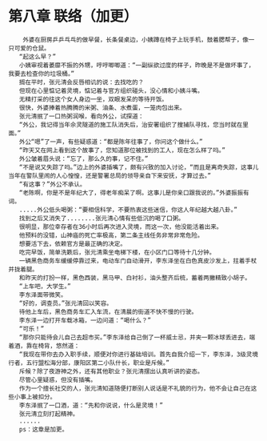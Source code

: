 # 第八章 联络（加更）
        外婆在厨房乒乒乓乓的做早餐，长条餐桌边，小姨蹲在椅子上玩手机，鼓着腮帮子，像一只可爱的仓鼠。
       “起这么早？”
       小姨审视着萎靡不振的外甥，哼哼唧唧道：“一副纵欲过度的样子，昨晚是不是做坏事了，我要去检查你的垃圾桶。”
       搁在平时，张元清会反唇相讥的说：去找吃的？
       但现在心里惦记着灵境，惦记着与官方组织碰头，没心情和小姨斗嘴。
       无精打采的往这个女人身边一坐，双眼发呆的等待开饭。
       很快，外婆捧着热腾腾的米粥、油条、水煮蛋，一笼肉包出来。
       张元清抿了一口热粥润喉，看向外公，试探道：
       “外公，我记得当年佘灵隧道的施工队消失后，治安署组织了搜捕队寻找，您当时就在里面。”
       外公“嗯”了一声，有些疑惑道：“都是陈年往事了，你问这个做什么。”
       “昨天又在网上看到这个故事了，您知道那位被找到的工人，现在怎么样了吗。”
       外公皱着眉头说：“忘了，那么久的事，记不住。”
       “不是说又失踪了吗。”边上的外婆插嘴了，颇有兴致的加入讨论，“而且是离奇失踪，这事儿当年在警队里闹的人心惶惶，还是警署总局的领导亲自下来安抚，才算过去。”
       “有这事？”外公不承认。
       “老陈啊，你是不是年纪大了，得老年痴呆了啊。这事儿是你亲口跟我说的。”外婆振振有词。
       .....外公低头喝粥：“要相信科学，不要热衷这些迷信，你这人年纪越大越八卦。”
       找到之后又消失了........张元清心情有些低沉的喝了口粥。
       很明显，那位幸存者在36小时后再次进入灵境，而这一次，他没能活着出来。
       他预料的没错，山神庙的死亡率极高，第二条主线任务非常非常危险。
       想要活下去，依赖官方是最正确的决定。
       吃完早饭，简单洗簌后，张元清乘坐电梯下楼，在小区门口等待十几分钟。
       一辆黑色商务车缓缓停靠过来，电动车门自动滑开，李东泽坐在白色真皮沙发上，拄着手杖并拢着腿。
       和昨天的打扮一样，黑色西装，黑马甲、白衬衫，油头整齐后梳，蓄着两撇精致小胡子。
       “上车吧，大学生。”
       李东泽面带微笑。
       “好的，调查员。”张元清回以笑容。
       待他上车后，黑色商务车汇入车流，在清晨的街道不快不慢的行驶。
       李东泽一边打开车载冰箱，一边问道：“喝什么？”
       “可乐！”
       “那你只能待会儿自己去超市买。”李东泽给自己倒了一杯威士忌，并夹一颗冰球丢进去，端着酒，靠在椅背，悠然道：
       “我现在带你去办入职手续，顺便对你进行基础培训。首先自我介绍一下，李东泽，3级灵境行者，五行盟松海分部，康阳区第二小队什长，职业是斥候。”
       斥候？除了夜游神之外，还有其他职业？张元清摆出认真听讲的姿态。
       尽管心里疑惑，但没有插嘴。
       作为一个擅长社交的人，张元清知道随便打断别人说话是不礼貌的行为，他不会让自己在这些小事上被扣分。
       李东泽抿了一口酒，道：“先和你说说，什么是灵境！”
       张元清立刻打起精神。
       ......
       ps：这章是加更。